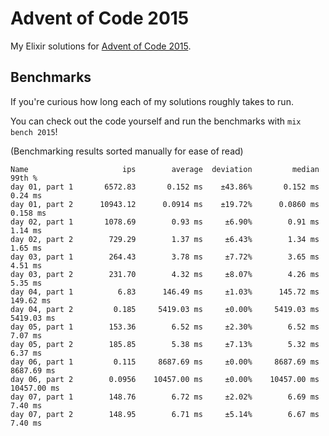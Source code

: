 # Advent of Code 2015

My Elixir solutions for [Advent of Code 2015](https://adventofcode.com/2015).

## Benchmarks

If you're curious how long each of my solutions roughly takes to run.

You can check out the code yourself and run the benchmarks with `mix bench 2015`!

(Benchmarking results sorted manually for ease of read)

```
Name                     ips        average  deviation         median         99th %
day 01, part 1       6572.83       0.152 ms    ±43.86%       0.152 ms        0.24 ms
day 01, part 2      10943.12      0.0914 ms    ±19.72%      0.0860 ms       0.158 ms
day 02, part 1       1078.69        0.93 ms     ±6.90%        0.91 ms        1.14 ms
day 02, part 2        729.29        1.37 ms     ±6.43%        1.34 ms        1.65 ms
day 03, part 1        264.43        3.78 ms     ±7.72%        3.65 ms        4.51 ms
day 03, part 2        231.70        4.32 ms     ±8.07%        4.26 ms        5.35 ms
day 04, part 1          6.83      146.49 ms     ±1.03%      145.72 ms      149.62 ms
day 04, part 2         0.185     5419.03 ms     ±0.00%     5419.03 ms     5419.03 ms
day 05, part 1        153.36        6.52 ms     ±2.30%        6.52 ms        7.07 ms
day 05, part 2        185.85        5.38 ms     ±7.13%        5.32 ms        6.37 ms
day 06, part 1         0.115     8687.69 ms     ±0.00%     8687.69 ms     8687.69 ms
day 06, part 2        0.0956    10457.00 ms     ±0.00%    10457.00 ms    10457.00 ms
day 07, part 1        148.76        6.72 ms     ±2.02%        6.69 ms        7.40 ms
day 07, part 2        148.95        6.71 ms     ±5.14%        6.67 ms        7.40 ms
```

